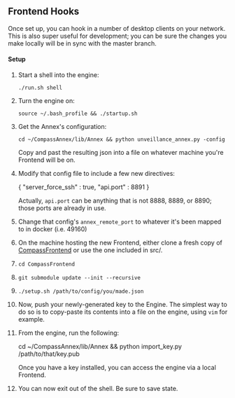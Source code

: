 ## Frontend Hooks

Once set up, you can hook in a number of desktop clients on your network.  This is also super useful for development; you can be sure the changes you make locally will be in sync with the master branch.

#### Setup

1.	Start a shell into the engine:

	`./run.sh shell`

1.	Turn the engine on:

	`source ~/.bash_profile && ./startup.sh`

1.	Get the Annex's configuration:

	`cd ~/CompassAnnex/lib/Annex && python unveillance_annex.py -config`

	Copy and past the resulting json into a file on whatever machine you're Frontend will be on.

1.	Modify that config file to include a few new directives:

	{
		"server_force_ssh" : true,
		"api.port" : 8891
	}

	Actually, `api.port` can be anything that is not 8888, 8889, or 8890; those ports are already in use.

1.	Change that config's `annex_remote_port` to whatever it's been mapped to in docker (i.e. 49160)

1.	On the machine hosting the new Frontend, either clone a fresh copy of [CompassFrontend][c_f] or use the one included in src/.
1.	`cd CompassFrontend`
1.	`git submodule update --init --recursive`
1.	`./setup.sh /path/to/config/you/made.json`
1.	Now, push your newly-generated key to the Engine.  The simplest way to do so is to copy-paste its contents into a file on the engine, using `vim` for example.

1.	From the engine, run the following:

	cd ~/CompassAnnex/lib/Annex && python import_key.py /path/to/that/key.pub

	Once you have a key installed, you can access the engine via a local Frontend.

1.	You can now exit out of the shell.  Be sure to save state.

[c_f]: http://github.com/harlo/CompassFrontend